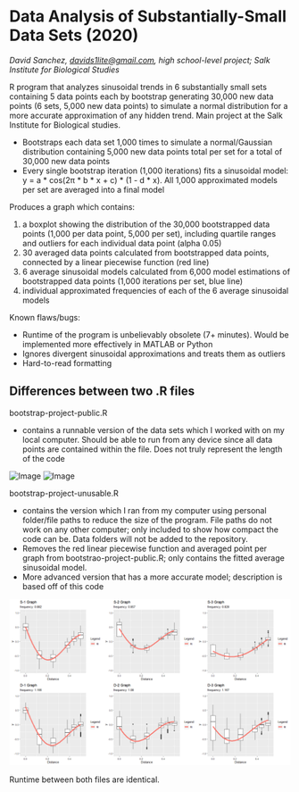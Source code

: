 # Data Analysis of Substantially-Small Data Sets (2020)
_David Sanchez, davids1lite@gmail.com, high school-level project; Salk Institute for Biological Studies_

R program that analyzes sinusoidal trends in 6 substantially small sets containing 5 data points each by bootstrap generating 30,000 new data points (6 sets, 5,000 new data points) to simulate a normal distribution for a more accurate approximation of any hidden trend.  Main project at the Salk Institute for Biological studies.

- Bootstraps each data set 1,000 times to simulate a normal/Gaussian distribution containing 5,000 new data points total per set for a total of 30,000 new data points
- Every single bootstrap iteration (1,000 iterations) fits a sinusoidal model: y = a * cos(2π * b * x + c) * (1 - d * x).  All 1,000 approximated models per set are averaged into a final model

Produces a graph which contains:
1. a boxplot showing the distribution of the 30,000 bootstrapped data points (1,000 per data point, 5,000 per set), including quartile ranges and outliers for each individual data point (alpha 0.05)
2. 30 averaged data points calculated from bootstrapped data points, connected by a linear piecewise function (red line)
3. 6 average sinusoidal models calculated from 6,000 model estimations of bootstrapped data points (1,000 iterations per set, blue line)
4. individual approximated frequencies of each of the 6 average sinusoidal models 

Known flaws/bugs:
- Runtime of the program is unbelievably obsolete (7+ minutes).  Would be implemented more effectively in MATLAB or Python
- Ignores divergent sinusoidal approximations and treats them as outliers
- Hard-to-read formatting

## Differences between two .R files
bootstrap-project-public.R 
- contains a runnable version of the data sets which I worked with on my local computer.  Should be able to run from any device since all data points are contained within the file.  Does not truly represent the length of the code

![Image](sample-graph-image.png)
![Image](sample-data-image.png)

bootstrap-project-unusable.R 
- contains the version which I ran from my computer using personal folder/file paths to reduce the size of the program.  File paths do not work on any other computer; only included to show how compact the code can be.  Data folders will not be added to the repository.
- Removes the red linear piecewise function and averaged point per graph from bootstrao-project-public.R; only contains the fitted average sinusoidal model.  
- More advanced version that has a more accurate model; description is based off of this code

![Image](unusable-example.png)

Runtime between both files are identical.
